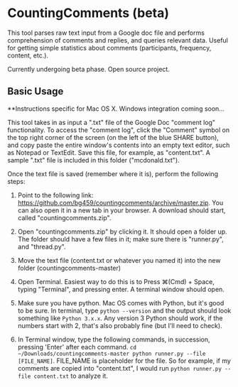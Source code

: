 # CountingComments (beta)

This tool parses raw text input from a Google doc file and performs comprehension of comments and replies, and queries relevant data. Useful for getting simple statistics about comments (participants, frequency, content, etc.).

Currently undergoing beta phase. Open source project.

## Basic Usage
**Instructions specific for Mac OS X. Windows integration coming soon...

This tool takes in as input a ".txt" file of the Google Doc "comment log" functionality. To access the "comment log", click the "Comment" symbol on the top right corner of the screen (on the left of the blue SHARE button), and copy paste the entire window's contents into an empty text editor, such as Notepad or TextEdit. Save this file, for example, as "content.txt". A sample ".txt" file is included in this folder ("mcdonald.txt").

Once the text file is saved (remember where it is), perform the following steps:

1. Point to the following link: https://github.com/bg459/countingcomments/archive/master.zip. You can also open it in a new tab in your browser. A download should start, called "countingcomments.zip".

2. Open "countingcomments.zip" by clicking it. It should open a folder up. The folder should have a few files in it; make sure there is "runner.py", and "thread.py". 

3. Move the text file (content.txt or whatever you named it) into the new folder (countingcomments-master)

4. Open Terminal. Easiest way to do this is to Press ⌘(Cmd) + Space, typing "Terminal", and pressing enter. A terminal window should open.

5. Make sure you have python. Mac OS comes with Python, but it's good to be sure. In terminal, type `python --version` and the output should look something like `Python 3.x.x`. Any version 3 Python should work, if the numbers start with 2, that's also probably fine (but I'll need to check).

6. In Terminal window, type the following commands, in succession, pressing 'Enter' after each command.
`cd ~/Downloads/countingcomments-master
python runner.py --file [FILE_NAME]`.
FILE_NAME is placeholder for the file. So for example, if my comments are copied into "content.txt", I would run `python runner.py --file content.txt` to analyze it. 











